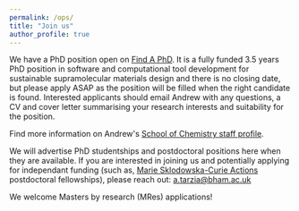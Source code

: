 ```yaml
---
permalink: /ops/
title: "Join us"
author_profile: true
---
```


We have a PhD position open on [Find A PhD](https://www.findaphd.com/phds/project/computational-design-of-adaptable-supramolecular-materials/?p187266). 
It is a fully funded 3.5 years PhD position in software and computational tool development for sustainable supramolecular materials design and there is no closing date, but please apply ASAP as the position will be filled when the right candidate is found. Interested applicants should email Andrew with any questions, a CV and cover letter summarising your research interests and suitability for the position.


Find more information on Andrew's [School of Chemistry staff profile](https://www.birmingham.ac.uk/staff/profiles/chemistry/dr-andrew-tarzia).

We will advertise PhD studentships and postdoctoral positions here when they are available. If you are interested in joining us and potentially applying for independant funding (such as, [Marie Sklodowska-Curie Actions](https://marie-sklodowska-curie-actions.ec.europa.eu) postdoctoral fellowships), please reach out: a.tarzia@bham.ac.uk

We welcome Masters by research (MRes) applications!

